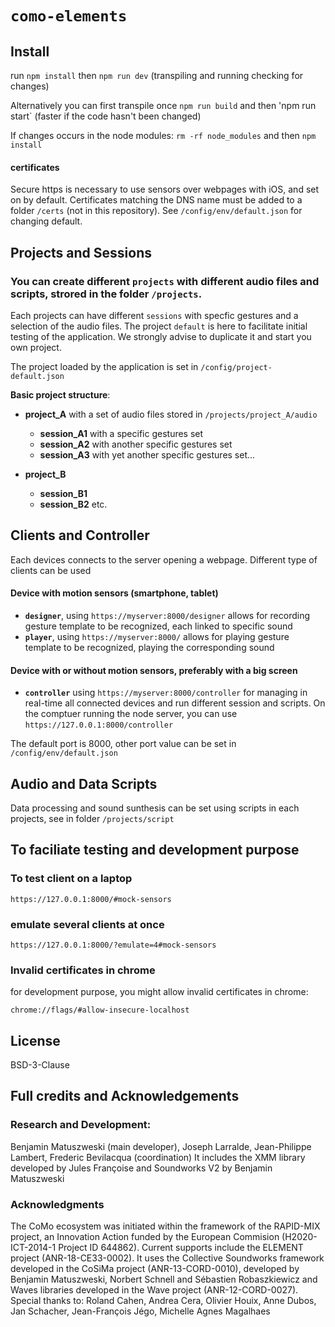 # `como-elements`

## Install

run `npm install` then `npm run dev`  (transpiling and running checking for changes)

Alternatively you can first transpile once `npm run build` and then 'npm run start` (faster if the code hasn't been changed)

If changes occurs in the node modules: `rm -rf node_modules` and then `npm install`

#### certificates
Secure https is necessary to use sensors over webpages with iOS, and set on by default. Certificates matching the DNS name must be added to a folder `/certs` (not in this repository). See `/config/env/default.json` for changing default.


## Projects and Sessions

### You can create different `projects` with different audio files and scripts, strored in the folder `/projects`.
Each projects can have different `sessions` with specfic gestures and a selection of the audio files. 
The project `default` is here to facilitate initial testing of the application. We strongly advise to duplicate it and start you own project.

The project loaded by the application is set in `/config/project-default.json`

**Basic project structure**: 

- **project_A** with a set of audio files stored in `/projects/project_A/audio`
  - **session_A1** with a specific gestures set
  - **session_A2** with another specific gestures set
  - **session_A3** with yet another specific gestures set...

- **project_B**
  - **session_B1**
  - **session_B2**
etc.


## Clients and Controller

Each devices connects to the server opening a webpage. Different type of clients can be used

#### Device with motion sensors (smartphone, tablet)
- **`designer`**, using `https://myserver:8000/designer` allows for recording gesture template to be recognized, each linked to specific sound
- **`player`**, using `https://myserver:8000/` allows for playing  gesture template to be recognized, playing the corresponding sound

####  Device with or without motion sensors, preferably with a big screen
- **`controller`** using `https://myserver:8000/controller` for managing in real-time all connected devices and run different session and scripts.
On the comptuer running the node server, you can use `https://127.0.0.1:8000/controller`

The default port is 8000, other port value can be set in `/config/env/default.json`

## Audio and Data Scripts

Data processing and sound sunthesis can be set using scripts in each projects, see in folder `/projects/script`


## To faciliate testing and development purpose

### To test client on a laptop

```
https://127.0.0.1:8000/#mock-sensors
```

### emulate several clients at once

```
https://127.0.0.1:8000/?emulate=4#mock-sensors
```

### Invalid certificates in chrome

for development purpose, you might allow invalid certificates in chrome:

```
chrome://flags/#allow-insecure-localhost
```

## License

BSD-3-Clause

## Full credits and Acknowledgements
### Research and Development: 
Benjamin Matuszweski (main developer), Joseph Larralde, Jean-Philippe Lambert, Frederic Bevilacqua (coordination)
It includes the XMM library developed by Jules Françoise and Soundworks V2 by Benjamin Matuszweski

### Acknowledgments
The CoMo ecosystem was initiated within the framework of the RAPID-MIX project, an Innovation Action funded by the European Commision (H2020-ICT-2014-1 Project ID 644862). Current supports include the ELEMENT project (ANR-18-CE33-0002). It uses the Collective Soundworks framework developed in the CoSiMa project (ANR-13-CORD-0010), developed by Benjamin Matuszweski, Norbert Schnell and Sébastien Robaszkiewicz and Waves libraries developed in the Wave project (ANR-12-CORD-0027).
Special thanks to: Roland Cahen, Andrea Cera, Olivier Houix, Anne Dubos, Jan Schacher, Jean-François Jégo, Michelle Agnes Magalhaes
